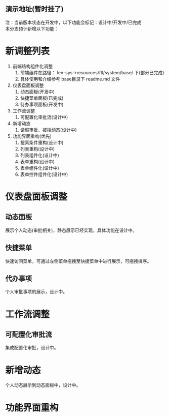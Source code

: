 ## 演示地址(暂时挂了)
注：当前版本状态在开发中，以下功能会标记：设计中/开发中/已完成  
本分支预计新增以下功能：
# 新调整列表
1. 前端结构组件化调整
    1. 前端组件在路径：
    len-sys->resources/ftl/system/base/ 下(部分已完成)
    2. 具体使用和介绍参考 base目录下 readme.md 文件
2. 仪表盘面板调整
    1. 动态面板(开发中)
    2. 快捷菜单面板(已完成)
    3. 待办事项面板(开发中)
3. 工作流调整
    1. 可配置化审批流(设计中)
4. 新增动态
    1. 请假审批、被拒动态(设计中)
5. 功能界面重构(优先)
    1. 搜索条件重构(设计中)
    2. 列表重构(设计中)
    3. 列表组件化(设计中)
    4. 表单重构(设计中)
    5. 表单组件化(设计中)
    6. 表单控件组件化(设计中)
   
# 仪表盘面板调整
## 动态面板
展示个人动态(审批相关)，静态展示已经实现，具体功能在设计中。
## 快捷菜单
快速访问菜单，可通过左侧菜单拖拽至快捷菜单中进行展示，可拖拽排序。
## 代办事项
个人审批事项的展示，设计中。

# 工作流调整
## 可配置化审批流
集成配置化审批，设计中。

# 新增动态
个人动态展示到动态面板中，设计中。

# 功能界面重构
